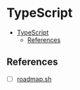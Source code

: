 # TypeScript

- [TypeScript](#typescript)
  - [References](#references)

## References

- [ ] [roadmap.sh](https://roadmap.sh/typescript)

